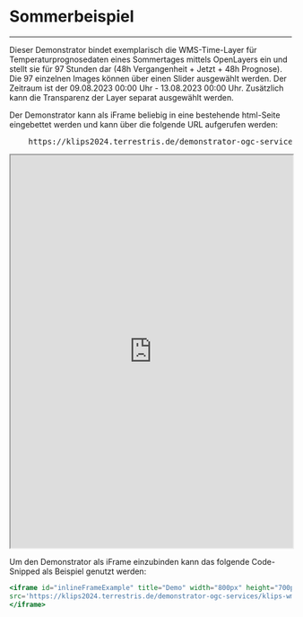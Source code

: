 # Sommerbeispiel
***

Dieser Demonstrator bindet exemplarisch die WMS-Time-Layer für Temperaturprognosedaten eines Sommertages mittels OpenLayers ein und stellt sie für 97 Stunden dar (48h Vergangenheit + Jetzt + 48h Prognose). Die 97 einzelnen Images können über einen Slider ausgewählt werden. Der Zeitraum ist der 09.08.2023 00:00 Uhr - 13.08.2023 00:00 Uhr. Zusätzlich kann die Transparenz der Layer separat ausgewählt werden.

Der Demonstrator kann als iFrame beliebig in eine bestehende html-Seite eingebettet werden und kann über die folgende URL aufgerufen werden:

<pre>
    <a>https://klips2024.terrestris.de/demonstrator-ogc-services/klips-wmts-demo-summer/</a>
</pre>

<iframe id="inlineFrameExample" title="Demo" width="100%" height="700px"
src='https://klips2024.terrestris.de/demonstrator-ogc-services/klips-wmts-demo-summer/'>
</iframe>

Um den Demonstrator als iFrame einzubinden kann das folgende Code-Snipped als Beispiel genutzt werden:

```jsx
<iframe id="inlineFrameExample" title="Demo" width="800px" height="700px"
src='https://klips2024.terrestris.de/demonstrator-ogc-services/klips-wmts-demo-summer/'>
</iframe>
```